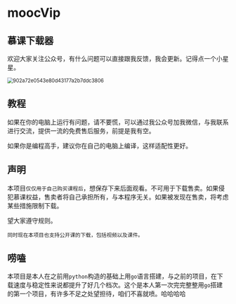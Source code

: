 # moocVip
## 慕课下载器



欢迎大家关注公众号，有什么问题可以直接跟我反馈，我会更新。记得点一个小星星。

<img src="https://cdn.jsdelivr.net/gh/Esword56/blogImg@main/vx/902a72e0543e80d43177a2b7ddc3806.7absp7tl8d00.png" alt="902a72e0543e80d43177a2b7ddc3806" style="zoom: 80%;" />

## 教程

如果在你的电脑上运行有问题，请不要慌，可以通过我公众号加我微信，与我联系进行交流，提供一流的免费售后服务，前提是我有空。

如果你是编程高手，建议你在自己的电脑上编译，这样适配性更好。

## 声明

本项目`仅仅用于自己购买课程后`，想保存下来后面观看。不可用于下载售卖。如果侵犯慕课权益，售卖者将自己承担所有，与本程序无关。如果被发现在售卖，将考虑某些措施限制下载。

望大家遵守规则。

`同时现在本项目也支持公开课的下载，包括视频以及课件。`



## 唠嗑

本项目是本人在之前用`python`构造的基础上用`go`语言搭建，与之前的项目，在下载速度与稳定性来说都提升了好几个档次。这个是本人第一次完完整整用`go`搭建的第一个项目，有许多不足之处望担待，咱们不喜就喷。哈哈哈哈



